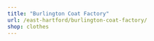 ```yaml
---
title: "Burlington Coat Factory"
url: /east-hartford/burlington-coat-factory/
shop: clothes
---
```

